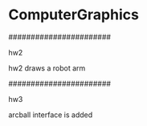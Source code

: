 # ComputerGraphics

#######################


hw2


hw2 draws a robot arm


#######################


hw3


arcball interface is added


